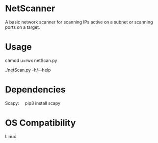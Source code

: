 # NetScanner
A basic network scanner for scanning IPs active on a subnet or scanning ports on a target.

# Usage
chmod u+rwx netScan.py

./netScan.py -h/--help

# Dependencies
Scapy:
    pip3 install scapy

# OS Compatibility
Linux
